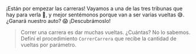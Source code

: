 <gs-attire attire-url="https://raw.githubusercontent.com/MumukiProject/mumuki-guia-gobstones-la-pedrera-secundaria/master/assets/attires/config_1587664720003.json"></gs-attire>

¡Están por empezar las carreras! Vayamos a una de las tres tribunas que hay para verla :eyes:, y mejor sentémonos porque van a ser varias vueltas :sweat_smile:. ¿Ganará nuestro auto? :scream: ¡Descubrámoslo!

> Correr una carrera es dar muchas vueltas. ¿Cuántas? No lo sabemos. Definí el procedimiento `CorrerCarrera` que recibe la cantidad de vueltas por parámetro.